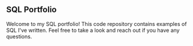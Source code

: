 ## SQL Portfolio

Welcome to my SQL portfolio! This code repository contains examples of SQL I've written. Feel free to take a look and reach out if you have any questions.
